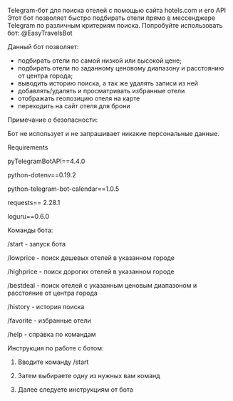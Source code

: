 Telegram-бот для поиска отелей с помощью сайта hotels.com и его API
Этот бот позволяет быстро подбирать отели прямо в мессенджере Telegram по различным критериям поиска. Попробуйте использовать бот: @EasyTravelsBot

Данный бот позволяет:

- подбирать отели по самой низкой или высокой цене;
- подбирать отели по заданному ценовому диапазону и расстоянию от центра города;
- выводить историю поиска, а так же удалять записи из ней
- добавлять/удалять и просматривать избранные отели
- отображать геопозицию отеля на карте
- переходить на сайт отеля для брони

Примечание о безопасности:

Бот не использует и не запрашивает никакие персональные данные.

Requirements

pyTelegramBotAPI==4.4.0

python-dotenv==0.19.2

python-telegram-bot-calendar==1.0.5

requests== 2.28.1

loguru==0.6.0

Команды бота:

/start - запуск бота

/lowprice - поиск дешевых отелей в указанном городе

/highprice - поиск дорогих отелей в указанном городе

/bestdeal - поиск отелей с указанным ценовым диапазоном и расстояние от центра города

/history - история поиска

/favorite - избранные отели

/help - справка по командам



Инструкция по работе с ботом:

1. Вводите команду /start

3. Затем выбираете одну из нужных вам команд
 
5. Далее следуете инструкциям от бота